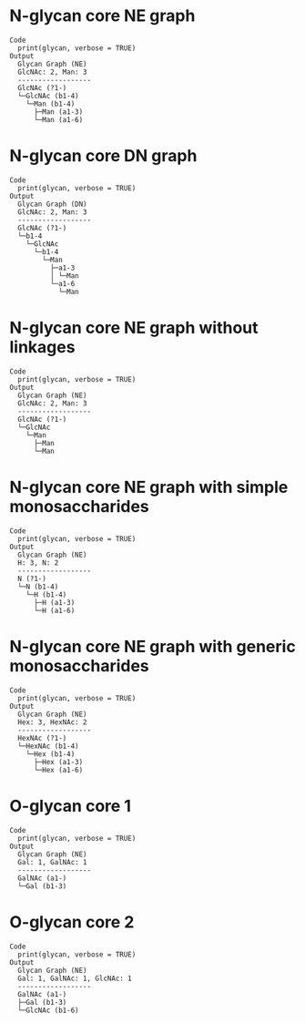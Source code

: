 # N-glycan core NE graph

    Code
      print(glycan, verbose = TRUE)
    Output
      Glycan Graph (NE)
      GlcNAc: 2, Man: 3
      ------------------
      GlcNAc (?1-)
      └─GlcNAc (b1-4)
        └─Man (b1-4)
          ├─Man (a1-3)
          └─Man (a1-6)

# N-glycan core DN graph

    Code
      print(glycan, verbose = TRUE)
    Output
      Glycan Graph (DN)
      GlcNAc: 2, Man: 3
      ------------------
      GlcNAc (?1-)
      └─b1-4
        └─GlcNAc
          └─b1-4
            └─Man
              ├─a1-3
              │ └─Man
              └─a1-6
                └─Man

# N-glycan core NE graph without linkages

    Code
      print(glycan, verbose = TRUE)
    Output
      Glycan Graph (NE)
      GlcNAc: 2, Man: 3
      ------------------
      GlcNAc (?1-)
      └─GlcNAc
        └─Man
          ├─Man
          └─Man

# N-glycan core NE graph with simple monosaccharides

    Code
      print(glycan, verbose = TRUE)
    Output
      Glycan Graph (NE)
      H: 3, N: 2
      ------------------
      N (?1-)
      └─N (b1-4)
        └─H (b1-4)
          ├─H (a1-3)
          └─H (a1-6)

# N-glycan core NE graph with generic monosaccharides

    Code
      print(glycan, verbose = TRUE)
    Output
      Glycan Graph (NE)
      Hex: 3, HexNAc: 2
      ------------------
      HexNAc (?1-)
      └─HexNAc (b1-4)
        └─Hex (b1-4)
          ├─Hex (a1-3)
          └─Hex (a1-6)

# O-glycan core 1

    Code
      print(glycan, verbose = TRUE)
    Output
      Glycan Graph (NE)
      Gal: 1, GalNAc: 1
      ------------------
      GalNAc (a1-)
      └─Gal (b1-3)

# O-glycan core 2

    Code
      print(glycan, verbose = TRUE)
    Output
      Glycan Graph (NE)
      Gal: 1, GalNAc: 1, GlcNAc: 1
      ------------------
      GalNAc (a1-)
      ├─Gal (b1-3)
      └─GlcNAc (b1-6)

